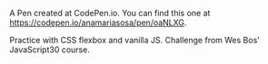 A Pen created at CodePen.io. You can find this one at https://codepen.io/anamariasosa/pen/oaNLXG.

 Practice with CSS flexbox and vanilla JS. Challenge from Wes Bos' JavaScript30 course.